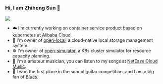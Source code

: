 ### Hi, I am Zhiheng Sun 👋

![](https://github-readme-stats.vercel.app/api?username=TheBeatles1994&show_icons=true&hide=stars)

<!--
**TheBeatles1994/TheBeatles1994** is a ✨ _special_ ✨ repository because its `README.md` (this file) appears on your GitHub profile.

Here are some ideas to get you started:

- 🔭 I’m currently working on ...
- 🌱 I’m currently learning ...
- 👯 I’m looking to collaborate on ...
- 🤔 I’m looking for help with ...
- 💬 Ask me about ...
- 📫 How to reach me: ...
- 😄 Pronouns: ...
- ⚡ Fun fact: ...
-->

- ☁️ I’m currently working on container service product based on kubernetes at Alibaba Cloud.
- 💾 I'm owner of [open-local](https://github.com/alibaba/open-local), a cloud-native local storage management system.
- ☸ I'm owner of [open-simulator](https://github.com/alibaba/open-simulator), a K8s cluster simulator for resource capacity planning.
- 🎵 I'm a amateur musician, you can listen to my songs at [NetEase Cloud Music](https://music.163.com/#/artist?id=12702335).
- 🎸 I won the first place in the school guitar competition, and I am a big fan of [Blues](https://en.wikipedia.org/wiki/Blues).
